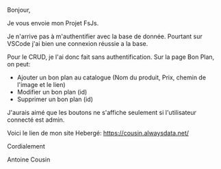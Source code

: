 Bonjour,

Je vous envoie mon Projet FsJs.

Je n'arrive pas à m'authentifier avec la base de donnée. Pourtant sur VSCode j'ai bien une connexion réussie a la base. 

Pour le CRUD, je l'ai donc fait sans authentification.
Sur la page Bon Plan, on peut:
  - Ajouter un bon plan au catalogue (Nom du produit, Prix, chemin de l'image et le lien)
  - Modifier un bon plan (id)
  - Supprimer un bon plan (id)

J'aurais aimé que les boutons ne s'affiche seulement si l'utilisateur connecté est admin.     

Voici le lien de mon site Hebergé: https://cousin.alwaysdata.net/

Cordialement

Antoine Cousin
